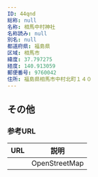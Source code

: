 ```yaml
---
ID: 44qnd
総称: null
名称: 相馬中村神社
名称読み: null
別名: null
都道府県: 福島県
区域: 相馬市
緯度: 37.797275
経度: 140.913059
郵便番号: 9760042
住所: 福島県相馬市中村北町１４０
---
```


## その他

### 参考URL

| URL | 説明          |
| --- | ------------- |
|     | OpenStreetMap |
